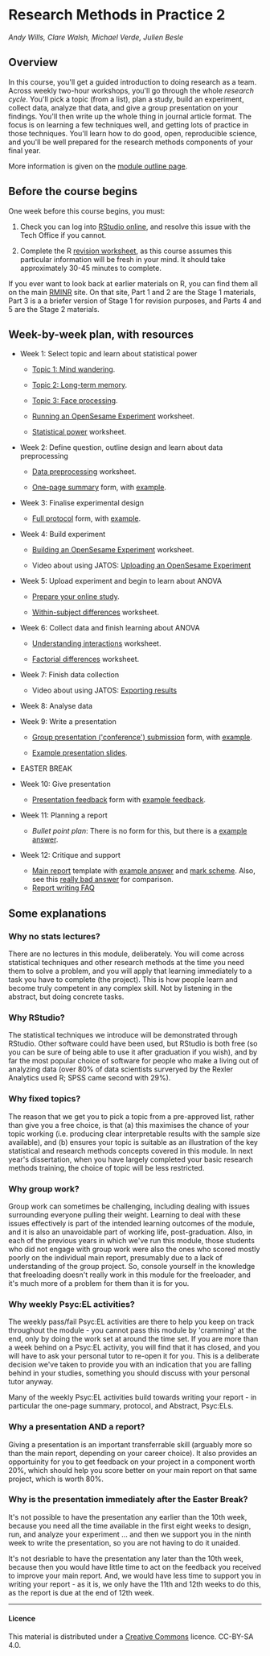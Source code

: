 # Research Methods in Practice 2

_Andy Wills, Clare Walsh, Michael Verde, Julien Besle_

## Overview

In this course, you'll get a guided introduction to doing research as a team. Across weekly two-hour workshops, you'll go through the whole _research cycle_. You'll pick a topic (from a list), plan a study, build an experiment, collect data, analyze that data, and give a group presentation on your findings. You'll then write up the whole thing in journal article format. The focus is on learning a few techniques well, and getting lots of practice in those techniques. You'll learn how to do good, open, reproducible science, and you'll be well prepared for the research methods components of your final year. 

More information is given on the [module outline page](https://www.andywills.info/rmip/psyc520moduleoutline).

## Before the course begins

One week before this course begins, you must:

1. Check you can log into [RStudio online](https://psyrstudio.plymouth.ac.uk), and resolve this issue with the Tech Office if you cannot.

2. Complete the R [revision worksheet](https://ajwills72.github.io/rminr/revision.html), as this course assumes this particular information will be fresh in your mind. It should take approximately 30-45 minutes to complete.

If you ever want to look back at earlier materials on R, you can find them all on the main [RMINR](https://ajwills72.github.io/rminr) site. On that site, Part 1 and 2 are the Stage 1 materials, Part 3 is a a briefer version of Stage 1 for revision purposes, and Parts 4 and 5 are the Stage 2 materials.

## Week-by-week plan, with resources 

- Week 1: Select topic and learn about statistical power

    - [Topic 1: Mind wandering](topic1.html).

    - [Topic 2: Long-term memory](topic2.html).

    - [Topic 3: Face processing](topic3.html).

    - [Running an OpenSesame Experiment](openses_task1.html) worksheet.

    - [Statistical power](https://ajwills72.github.io/rminr/power.html) worksheet.

- Week 2: Define question, outline design and learn about data preprocessing

    - [Data preprocessing](https://ajwills72.github.io/rminr/preproc.html) worksheet. 

    - [One-page summary](eg-student/onepagesummary.odt) form, with [example](eg-student/onepagesummary-example.odt).

- Week 3: Finalise experimental design

    - [Full protocol](eg-student/protocol.odt) form, with [example](eg-student/protocol-example.odt).

- Week 4: Build experiment

    - [Building an OpenSesame Experiment](openses_task2.html) worksheet.

    - Video about using JATOS: [Uploading an OpenSesame Experiment](https://youtu.be/EMHwUMI4JOI)

- Week 5: Upload experiment and begin to learn about ANOVA

    - [Prepare your online study](prepare_your_online_study.pptx).
 
    - [Within-subject differences](https://ajwills72.github.io/rminr/anova1.html) worksheet. 

- Week 6: Collect data and finish learning about ANOVA

   - [Understanding interactions](https://ajwills72.github.io/rminr/anova2.html) worksheet. 

   - [Factorial differences](https://ajwills72.github.io/rminr/anova3.html) worksheet. 

- Week 7: Finish data collection

    - Video about using JATOS: [Exporting results](https://youtu.be/y3fcPB5Fj5M)

- Week 8: Analyse data

- Week 9: Write a presentation

    - [Group presentation ('conference') submission](eg-student/conference-abstract.odt) form, with [example](eg-student/conference-abstract-eg.odt).

    - [Example presentation slides](eg-student/presentation-eg.odp).

- EASTER BREAK

- Week 10: Give presentation

   - [Presentation feedback](eg-student/pres-feedback.html) form with [example feedback](eg-student/pres-feedback-eg.html).

- Week 11: Planning a report

   - _Bullet point plan_: There is no form for this, but there is a [example answer](eg-student/eg-bullet.html).
    
- Week 12: Critique and support

   - [Main report](eg-student/report-proforma.odt) template with [example answer](eg-student/report-eg.odt) and [mark scheme](eg-student/report-mark-scheme.html). Also, see this [really bad answer](eg-student/bad-report-eg.odt) for comparison.
   - [Report writing FAQ](documents/PSYC520_Report_Writing_FAQ.docx)

## Some explanations

### Why no stats lectures?

There are no lectures in this module, deliberately. You will come across statistical techniques and other research methods at the time you need them to solve a problem, and you will apply that learning immediately to a task you have to complete (the project). This is how people learn and become truly competent in any complex skill. Not by listening in the abstract, but doing concrete tasks. 

### Why RStudio?

The statistical techniques we introduce will be demonstrated through RStudio. Other software could have been used, but RStudio is both free (so you can be sure of being able to use it after graduation if you wish), and by far the most popular choice of software for people who make a living out of analyzing data (over 80% of data scientists surveryed by the Rexler Analytics used R; SPSS came second with 29%). 

### Why fixed topics?

The reason that we get you to pick a topic from a pre-approved list, rather than give you a free choice, is that (a) this maximises the chance of your topic working (i.e. producing clear interpretable results with the sample size available), and (b) ensures your topic is suitable as an illustration of the key statistical and research methods concepts covered in this module. In next year's dissertation, when you have largely completed your basic research methods training, the choice of topic will be less restricted. 

### Why group work?

Group work can sometimes be challenging, including dealing with issues surrounding everyone pulling their weight. Learning to deal with these issues effectively is part of the intended learning outcomes of the module, and it is also an unavoidable part of working life, post-graduation. Also, in each of the previous years in which we've run this module, those students who did not engage with group work were also the ones who scored mostly poorly on the individual main report, presumably due to a lack of understanding of the group project. So, console yourself in the knowledge that freeloading doesn't really work in this module for the freeloader, and it's much more of a problem for them than it is for you.

### Why weekly Psyc:EL activities?

The weekly pass/fail Psyc:EL activities are there to help you keep on track throughout the module - you cannot pass this module by 'cramming' at the end, only by doing the work set at around the time set. If you are more than a week behind on a Psyc:EL activity, you will find that it has closed, and you will have to ask your personal tutor to re-open it for you. This is a deliberate decision we've taken to provide you with an indication that you are falling behind in your studies, something you should discuss with your personal tutor anyway. 

Many of the weekly Psyc:EL activities build towards writing your report - in particular the one-page summary, protocol, and Abstract, Psyc:ELs. 

### Why a presentation AND a report?

Giving a presentation is an important transferrable skill (arguably more so than the main report, depending on your career choice). It also provides an opportuinity for you to get feedback on your project in a component worth 20%, which should help you score better on your main report on that same project, which is worth 80%.  

### Why is the presentation immediately after the Easter Break?

It's not possible to have the presentation any earlier than the 10th week, because you need all the time available in the first eight weeks to design, run, and analyze your experiment ... and then we support you in the ninth week to write the presentation, so you are not having to do it unaided. 

It's not desriable to have the presentation any later than the 10th week, because then you would have little time to act on the feedback you received to improve your main report. And, we would have less time to support you in writing your report - as it is, we only have the 11th and 12th weeks to do this, as the report is due at the end of 12th week. 


___

#### Licence

This material is distributed under a [Creative Commons](https://creativecommons.org/) licence. CC-BY-SA 4.0. 
